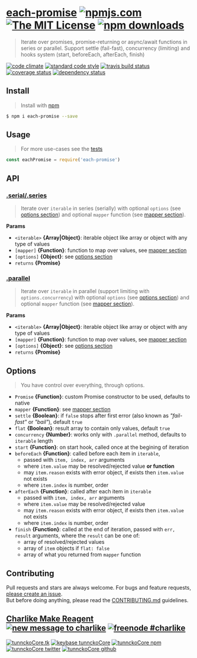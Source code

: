 # [each-promise][author-www-url] [![npmjs.com][npmjs-img]][npmjs-url] [![The MIT License][license-img]][license-url] [![npm downloads][downloads-img]][downloads-url] 

> Iterate over promises, promise-returning or async/await functions in series or parallel. Support settle (fail-fast), concurrency (limiting) and hooks system (start, beforeEach, afterEach, finish)

[![code climate][codeclimate-img]][codeclimate-url] [![standard code style][standard-img]][standard-url] [![travis build status][travis-img]][travis-url] [![coverage status][coveralls-img]][coveralls-url] [![dependency status][david-img]][david-url]

## Install
> Install with [npm](https://www.npmjs.com/)

```sh
$ npm i each-promise --save
```

## Usage
> For more use-cases see the [tests](./test.js)

```js
const eachPromise = require('each-promise')
```

## API

### [.serial/.series](index.js#L26)

> Iterate over `iterable` in series (serially)
with optional `options` (see [options section](#options))
and optional `mapper` function (see [mapper section](#mapper)).

**Params**

* `<iterable>` **{Array|Object}**: iterable object like array or object with any type of values    
* `[mapper]` **{Function}**: function to map over values, see [mapper section](#mapper)    
* `[options]` **{Object}**: see [options section](#options)    
* `returns` **{Promise}**  

### [.parallel](index.js#L44)

> Iterate over `iterable` in parallel (support limiting with `options.concurrency`)
with optional `options` (see [options section](#options))
and optional `mapper` function (see [mapper section](#mapper)).

**Params**

* `<iterable>` **{Array|Object}**: iterable object like array or object with any type of values    
* `[mapper]` **{Function}**: function to map over values, see [mapper section](#mapper)    
* `[options]` **{Object}**: see [options section](#options)    
* `returns` **{Promise}**  

## Options
> You have control over everything, through options.

* `Promise` **{Function}**: custom Promise constructor to be used, defaults to native
* `mapper` **{Function}**: see [mapper section](#mapper)
* `settle` **{Boolean}**: if `false` stops after first error (also known as _"fail-fast"_ or _"bail"_), default `true`
* `flat` **{Boolean}**: result array to contain only values, default `true`
* `concurrency` **{Number}**: works only with `.parallel` method, defaults to `iterable` length
* `start` **{Function}**: on start hook, called once at the begining of iteration
* `beforeEach` **{Function}**: called before each item in `iterable`,
  + passed with `item, index, arr` arguments
  + where `item.value` may be resolved/rejected value **or function**
  + may `item.reason` exists with error object, if exists then `item.value` not exists
  + where `item.index` is number, order
* `afterEach` **{Function}**: called after each item in `iterable`
  + passed with `item, index, arr` arguments
  + where `item.value` may be resolved/rejected value
  + may `item.reason` exists with error object, if exists then `item.value` not exists
  + where `item.index` is number, order
* `finish` **{Function}**: called at the end of iteration, passed with `err, result` arguments, where the `result` can be one of:
  + array of resolved/rejected values
  + array of `item` objects if `flat: false`
  + array of what you returned from `mapper` function

## Contributing
Pull requests and stars are always welcome. For bugs and feature requests, [please create an issue](https://github.com/tunnckoCore/each-promise/issues/new).  
But before doing anything, please read the [CONTRIBUTING.md](./CONTRIBUTING.md) guidelines.

## [Charlike Make Reagent](http://j.mp/1stW47C) [![new message to charlike][new-message-img]][new-message-url] [![freenode #charlike][freenode-img]][freenode-url]

[![tunnckoCore.tk][author-www-img]][author-www-url] [![keybase tunnckoCore][keybase-img]][keybase-url] [![tunnckoCore npm][author-npm-img]][author-npm-url] [![tunnckoCore twitter][author-twitter-img]][author-twitter-url] [![tunnckoCore github][author-github-img]][author-github-url]

[npmjs-url]: https://www.npmjs.com/package/each-promise
[npmjs-img]: https://img.shields.io/npm/v/each-promise.svg?label=each-promise

[license-url]: https://github.com/tunnckoCore/each-promise/blob/master/LICENSE
[license-img]: https://img.shields.io/npm/l/each-promise.svg

[downloads-url]: https://www.npmjs.com/package/each-promise
[downloads-img]: https://img.shields.io/npm/dm/each-promise.svg

[codeclimate-url]: https://codeclimate.com/github/tunnckoCore/each-promise
[codeclimate-img]: https://img.shields.io/codeclimate/github/tunnckoCore/each-promise.svg

[travis-url]: https://travis-ci.org/tunnckoCore/each-promise
[travis-img]: https://img.shields.io/travis/tunnckoCore/each-promise/master.svg

[coveralls-url]: https://coveralls.io/r/tunnckoCore/each-promise
[coveralls-img]: https://img.shields.io/coveralls/tunnckoCore/each-promise.svg

[david-url]: https://david-dm.org/tunnckoCore/each-promise
[david-img]: https://img.shields.io/david/tunnckoCore/each-promise.svg

[standard-url]: https://github.com/feross/standard
[standard-img]: https://img.shields.io/badge/code%20style-standard-brightgreen.svg

[author-www-url]: http://www.tunnckocore.tk
[author-www-img]: https://img.shields.io/badge/www-tunnckocore.tk-fe7d37.svg

[keybase-url]: https://keybase.io/tunnckocore
[keybase-img]: https://img.shields.io/badge/keybase-tunnckocore-8a7967.svg

[author-npm-url]: https://www.npmjs.com/~tunnckocore
[author-npm-img]: https://img.shields.io/badge/npm-~tunnckocore-cb3837.svg

[author-twitter-url]: https://twitter.com/tunnckoCore
[author-twitter-img]: https://img.shields.io/badge/twitter-@tunnckoCore-55acee.svg

[author-github-url]: https://github.com/tunnckoCore
[author-github-img]: https://img.shields.io/badge/github-@tunnckoCore-4183c4.svg

[freenode-url]: http://webchat.freenode.net/?channels=charlike
[freenode-img]: https://img.shields.io/badge/freenode-%23charlike-5654a4.svg

[new-message-url]: https://github.com/tunnckoCore/ama
[new-message-img]: https://img.shields.io/badge/ask%20me-anything-green.svg

